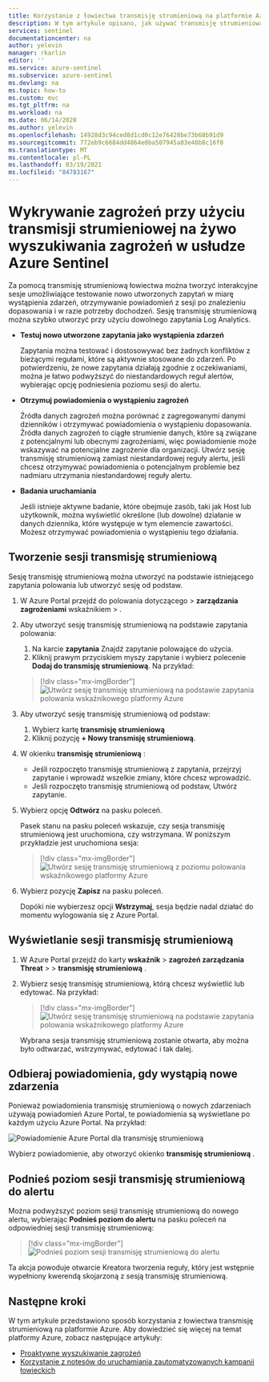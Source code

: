 ```yaml
---
title: Korzystanie z łowiectwa transmisję strumieniową na platformie Azure wskaźnikowej do wykrywania zagrożeń | Microsoft Docs
description: W tym artykule opisano, jak używać transmisję strumieniową łowiectwa na platformie Azure, aby śledzić dane.
services: sentinel
documentationcenter: na
author: yelevin
manager: rkarlin
editor: ''
ms.service: azure-sentinel
ms.subservice: azure-sentinel
ms.devlang: na
ms.topic: how-to
ms.custom: mvc
ms.tgt_pltfrm: na
ms.workload: na
ms.date: 06/14/2020
ms.author: yelevin
ms.openlocfilehash: 14928d3c94ced8d1cd0c12e76428be73b68b91d9
ms.sourcegitcommit: 772eb9c6684dd4864e0ba507945a83e48b8c16f0
ms.translationtype: MT
ms.contentlocale: pl-PL
ms.lasthandoff: 03/19/2021
ms.locfileid: "84783167"
---
```

# <a name="use-hunting-livestream-in-azure-sentinel-to-detect-threats"></a>Wykrywanie zagrożeń przy użyciu transmisji strumieniowej na żywo wyszukiwania zagrożeń w usłudze Azure Sentinel

Za pomocą transmisję strumieniową łowiectwa można tworzyć interakcyjne sesje umożliwiające testowanie nowo utworzonych zapytań w miarę wystąpienia zdarzeń, otrzymywanie powiadomień z sesji po znalezieniu dopasowania i w razie potrzeby dochodzeń. Sesję transmisję strumieniową można szybko utworzyć przy użyciu dowolnego zapytania Log Analytics.

- **Testuj nowo utworzone zapytania jako wystąpienia zdarzeń**
    
    Zapytania można testować i dostosowywać bez żadnych konfliktów z bieżącymi regułami, które są aktywnie stosowane do zdarzeń. Po potwierdzeniu, że nowe zapytania działają zgodnie z oczekiwaniami, można je łatwo podwyższyć do niestandardowych reguł alertów, wybierając opcję podniesienia poziomu sesji do alertu.

- **Otrzymuj powiadomienia o wystąpieniu zagrożeń**
    
    Źródła danych zagrożeń można porównać z zagregowanymi danymi dzienników i otrzymywać powiadomienia o wystąpieniu dopasowania. Źródła danych zagrożeń to ciągłe strumienie danych, które są związane z potencjalnymi lub obecnymi zagrożeniami, więc powiadomienie może wskazywać na potencjalne zagrożenie dla organizacji. Utwórz sesję transmisję strumieniową zamiast niestandardowej reguły alertu, jeśli chcesz otrzymywać powiadomienia o potencjalnym problemie bez nadmiaru utrzymania niestandardowej reguły alertu.

- **Badania uruchamiania**
    
    Jeśli istnieje aktywne badanie, które obejmuje zasób, taki jak Host lub użytkownik, można wyświetlić określone (lub dowolne) działanie w danych dziennika, które występuje w tym elemencie zawartości. Możesz otrzymywać powiadomienia o wystąpieniu tego działania.


## <a name="create-a-livestream-session"></a>Tworzenie sesji transmisję strumieniową

Sesję transmisję strumieniową można utworzyć na podstawie istniejącego zapytania polowania lub utworzyć sesję od podstaw.

1. W Azure Portal przejdź do polowania dotyczącego   >  **zarządzania zagrożeniami** wskaźnikiem  >  .

1. Aby utworzyć sesję transmisję strumieniową na podstawie zapytania polowania:
    
    1. Na karcie **zapytania** Znajdź zapytanie polowające do użycia.
    1. Kliknij prawym przyciskiem myszy zapytanie i wybierz polecenie **Dodaj do transmisję strumieniową**. Na przykład:
    
    > [!div class="mx-imgBorder"]
    > ![Utwórz sesję transmisję strumieniową na podstawie zapytania polowania wskaźnikowego platformy Azure](./media/livestream/livestream-from-query.png)

1. Aby utworzyć sesję transmisję strumieniową od podstaw: 
    
    1. Wybierz kartę **transmisję strumieniową**
    1. Kliknij pozycję **+ Nowy transmisję strumieniową**.
    
1. W okienku **transmisję strumieniową** :
    
    - Jeśli rozpoczęto transmisję strumieniową z zapytania, przejrzyj zapytanie i wprowadź wszelkie zmiany, które chcesz wprowadzić.
    - Jeśli rozpoczęto transmisję strumieniową od podstaw, Utwórz zapytanie. 

1. Wybierz opcję **Odtwórz** na pasku poleceń.
    
    Pasek stanu na pasku poleceń wskazuje, czy sesja transmisję strumieniową jest uruchomiona, czy wstrzymana. W poniższym przykładzie jest uruchomiona sesja:
    
    > [!div class="mx-imgBorder"]
    > ![Utwórz sesję transmisję strumieniową z poziomu polowania wskaźnikowego platformy Azure](./media/livestream/livestream-session.png)

1. Wybierz pozycję **Zapisz** na pasku poleceń.
    
    Dopóki nie wybierzesz opcji **Wstrzymaj**, sesja będzie nadal działać do momentu wylogowania się z Azure Portal.

## <a name="view-your-livestream-sessions"></a>Wyświetlanie sesji transmisję strumieniową

1. W Azure Portal przejdź do karty **wskaźnik**  >  **zagrożeń zarządzania Threat**  >    >  **transmisję strumieniową** .

1. Wybierz sesję transmisję strumieniową, którą chcesz wyświetlić lub edytować. Na przykład:
    
    > [!div class="mx-imgBorder"]
    > ![Utwórz sesję transmisję strumieniową na podstawie zapytania polowania wskaźnikowego platformy Azure](./media/livestream/livestream-tab.png)
    
    Wybrana sesja transmisję strumieniową zostanie otwarta, aby można było odtwarzać, wstrzymywać, edytować i tak dalej.

## <a name="receive-notifications-when-new-events-occur"></a>Odbieraj powiadomienia, gdy wystąpią nowe zdarzenia

Ponieważ powiadomienia transmisję strumieniową o nowych zdarzeniach używają powiadomień Azure Portal, te powiadomienia są wyświetlane po każdym użyciu Azure Portal. Na przykład:

![Powiadomienie Azure Portal dla transmisję strumieniową](./media/livestream/notification.png)

Wybierz powiadomienie, aby otworzyć okienko **transmisję strumieniową** .
 
## <a name="elevate-a-livestream-session-to-an-alert"></a>Podnieś poziom sesji transmisję strumieniową do alertu

Można podwyższyć poziom sesji transmisję strumieniową do nowego alertu, wybierając **Podnieś poziom do alertu** na pasku poleceń na odpowiedniej sesji transmisję strumieniową:

> [!div class="mx-imgBorder"]
> ![Podnieś poziom sesji transmisję strumieniową do alertu](./media/livestream/elevate-to-alert.png)

Ta akcja powoduje otwarcie Kreatora tworzenia reguły, który jest wstępnie wypełniony kwerendą skojarzoną z sesją transmisję strumieniową.

## <a name="next-steps"></a>Następne kroki

W tym artykule przedstawiono sposób korzystania z łowiectwa transmisję strumieniową na platformie Azure. Aby dowiedzieć się więcej na temat platformy Azure, zobacz następujące artykuły:

- [Proaktywne wyszukiwanie zagrożeń](hunting.md)
- [Korzystanie z notesów do uruchamiania zautomatyzowanych kampanii łowieckich](notebooks.md)

